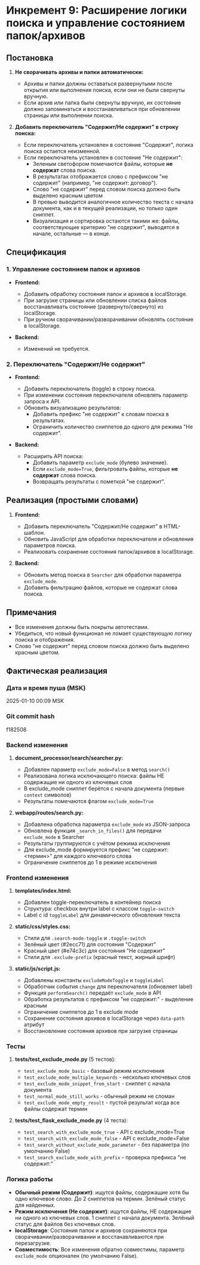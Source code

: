 # Инкремент 9: Расширение логики поиска и управление состоянием папок/архивов

## Постановка
1. **Не сворачивать архивы и папки автоматически:**
   - Архивы и папки должны оставаться развернутыми после открытия или выполнения поиска, если они не были свернуты вручную.
   - Если архив или папка были свернуты вручную, их состояние должно запоминаться и восстанавливаться при обновлении страницы или выполнении поиска.

2. **Добавить переключатель "Содержит/Не содержит" в строку поиска:**
   - Если переключатель установлен в состояние "Содержит", логика поиска остается неизменной.
   - Если переключатель установлен в состояние "Не содержит":
     - Зеленым светофором помечаются файлы, которые **не содержат** слова поиска.
     - В результатах отображается слово с префиксом "не содержит" (например, "не содержит: договор").
     - Слово "не содержит" перед словом поиска должно быть выделено красным цветом
     - В превью выводится аналогичное количество текста с начала документа, как и в текущей реализации, но только один сниппет.
     - Визуализация и сортировка остаются такими же: файлы, соответствующие критерию "не содержит", выводятся в начале, остальные — в конце.

## Спецификация
### 1. Управление состоянием папок и архивов
- **Frontend:**
  - Добавить обработку состояния папок и архивов в localStorage.
  - При загрузке страницы или обновлении списка файлов восстанавливать состояние (развернуто/свернуто) из localStorage.
  - При ручном сворачивании/разворачивании обновлять состояние в localStorage.

- **Backend:**
  - Изменений не требуется.

### 2. Переключатель "Содержит/Не содержит"
- **Frontend:**
  - Добавить переключатель (toggle) в строку поиска.
  - При изменении состояния переключателя обновлять параметр запроса к API.
  - Обновить визуализацию результатов:
    - Добавить префикс "не содержит" к словам поиска в результатах.
    - Ограничить количество сниппетов до одного для режима "Не содержит".

- **Backend:**
  - Расширить API поиска:
    - Добавить параметр `exclude_mode` (булево значение).
    - Если `exclude_mode=True`, фильтровать файлы, которые **не содержат** слова поиска.
    - Возвращать результаты с пометкой "не содержит".

## Реализация (простыми словами)
1. **Frontend:**
   - Добавить переключатель "Содержит/Не содержит" в HTML-шаблон.
   - Обновить JavaScript для обработки переключателя и обновления параметров поиска.
   - Реализовать сохранение состояния папок/архивов в localStorage.

2. **Backend:**
   - Обновить метод поиска в `Searcher` для обработки параметра `exclude_mode`.
   - Добавить фильтрацию файлов, которые не содержат слова поиска.

## Примечания
- Все изменения должны быть покрыты автотестами.
- Убедиться, что новый функционал не ломает существующую логику поиска и отображения.
- Слово "не содержит" перед словом поиска должно быть выделено красным цветом.

## Фактическая реализация

### Дата и время пуша (MSK)
2025-01-10 00:09 MSK

### Git commit hash
f182508

### Backend изменения
1. **document_processor/search/searcher.py:**
   - Добавлен параметр `exclude_mode=False` в метод `search()`
   - Реализована логика исключающего поиска: файлы НЕ содержащие ни одного из ключевых слов
   - В exclude_mode сниппет берётся с начала документа (первые `context` символов)
   - Результаты помечаются флагом `exclude_mode=True`

2. **webapp/routes/search.py:**
   - Добавлена обработка параметра `exclude_mode` из JSON-запроса
   - Обновлена функция `_search_in_files()` для передачи `exclude_mode` в Searcher
   - Результаты группируются с учётом режима исключения
   - Для exclude_mode формируется префикс "не содержит: <термин>" для каждого ключевого слова
   - Ограничение сниппетов до 1 в режиме исключения

### Frontend изменения
1. **templates/index.html:**
   - Добавлен toggle-переключатель в контейнер поиска
   - Структура: checkbox внутри label с классом `toggle-switch`
   - Label с id `toggleLabel` для динамического обновления текста

2. **static/css/styles.css:**
   - Стили для `.search-mode-toggle` и `.toggle-switch`
   - Зелёный цвет (#2ecc71) для состояния "Содержит"
   - Красный цвет (#e74c3c) для состояния "Не содержит"
   - Стили для `.exclude-prefix` (красный текст, жирный шрифт)

3. **static/js/script.js:**
   - Добавлены константы `excludeModeToggle` и `toggleLabel`
   - Обработчик события `change` для переключателя (обновляет label)
   - Функция `performSearch()` передаёт `exclude_mode` в API
   - Обработка результатов с префиксом "не содержит:" - выделение красным
   - Ограничение сниппетов до 1 в exclude mode
   - Сохранение состояния архивов в localStorage через `data-path` атрибут
   - Восстановление состояния архивов при загрузке страницы

### Тесты
1. **tests/test_exclude_mode.py** (5 тестов):
   - `test_exclude_mode_basic` - базовый режим исключения
   - `test_exclude_mode_multiple_keywords` - несколько ключевых слов
   - `test_exclude_mode_snippet_from_start` - сниппет с начала документа
   - `test_normal_mode_still_works` - обычный режим не сломан
   - `test_exclude_mode_empty_result` - пустой результат когда все файлы содержат термин

2. **tests/test_flask_exclude_mode.py** (4 теста):
   - `test_search_with_exclude_mode_true` - API с exclude_mode=True
   - `test_search_with_exclude_mode_false` - API с exclude_mode=False
   - `test_search_without_exclude_mode_parameter` - без параметра (по умолчанию False)
   - `test_search_exclude_mode_with_prefix` - проверка префикса "не содержит:"

### Логика работы
- **Обычный режим (Содержит)**: ищутся файлы, содержащие хотя бы одно ключевое слово. До 2 сниппетов на термин. Зелёный статус для найденных.
- **Режим исключения (Не содержит)**: ищутся файлы, НЕ содержащие ни одного из ключевых слов. 1 сниппет с начала документа. Зелёный статус для файлов без ключевых слов.
- **localStorage**: Состояния папок и архивов сохраняются при сворачивании/разворачивании и восстанавливаются при перезагрузке.
- **Совместимость**: Все изменения обратно совместимы, параметр `exclude_mode` опционален (по умолчанию False).